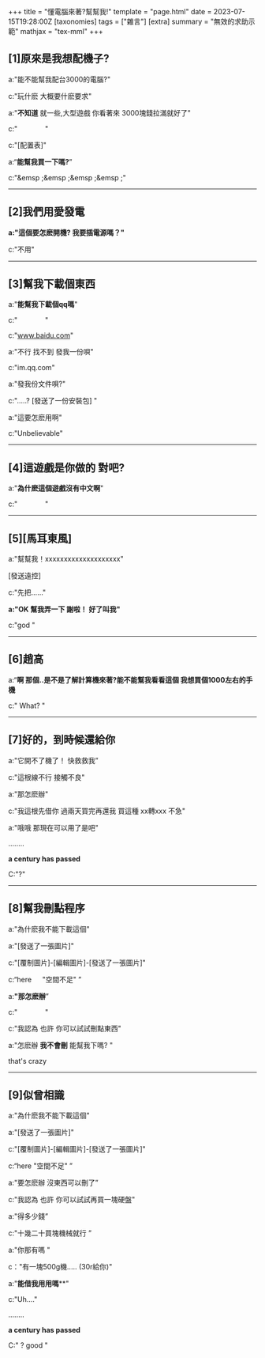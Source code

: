 +++
title = "懂電腦來著?幫幫我!"
template = "page.html"
date = 2023-07-15T19:28:00Z
[taxonomies]
tags = ["雜言"]
[extra]
summary = "無效的求助示範"
mathjax = "tex-mml"
+++


<!-- more -->

[1]原來是我想配機子?
----

a:"能不能幫我配台3000的電腦?"

c:"玩什麽  大概要什麽要求"

a:"**不知道**   就一些,大型遊戲  你看著來 3000塊錢拉滿就好了"

c:"&emsp;&emsp;&emsp;&emsp;"

c:"[配置表]"

a:“**能幫我買一下嗎?**”

c:"&emsp ;&emsp ;&emsp ;&emsp ;"

----------

[2]我們用愛發電
----

**a:"這個要怎麽開機? 我要插電源嗎？"**

c:"不用"

--------------

[3]幫我下載個東西
---

a:"**能幫我下載個qq嗎**"

c:"&emsp;&emsp;&emsp;&emsp;"

c:"www.baidu.com"

a:"不行 找不到  發我一份唄"

c:"im.qq.com"

a:"發我份文件唄?"

c:".....? [發送了一份安裝包] "

a:"這要怎麽用啊"

c:"Unbelievable"

--------------------------

[4]這遊戲是你做的   對吧?
---

a:"**為什麽這個遊戲沒有中文啊**"

c:"&emsp;&emsp;&emsp;&emsp;"

------------------------------------

[5][馬耳東風]
-

a:"幫幫我！xxxxxxxxxxxxxxxxxxxx"

[發送遠控]

c:"先把……"     

**a:"OK 幫我弄一下 謝啦！   好了叫我"**

c:"god "

------------------------------

[6]趙高
-

a:“**啊 那個..是不是了解計算機來著?**能不能幫我看看這個  我想買個**1000左右的手機**

c:" What? "

----------------------------------------------------------

[7]好的，到時候還給你
-

a:"它開不了機了！  快救救我”

c:"這根線不行  接觸不良"

a:"那怎麽辦"

c:"我這根先借你   過兩天買完再還我 買這種 xx轉xxx 不急"

a:"哦哦  那現在可以用了是吧"

........

****a century has passed****

C:"?"

--------------------------------------------------------

[8]幫我刪點程序
-

a:"為什麽我不能下載這個"

a:"[發送了一張圖片]"

c:"[覆制圖片]-[編輯圖片]-[發送了一張圖片]"

c:“here &emsp; "空間不足"  ”

a:**"那怎麽辦**”

c:"&emsp;&emsp;&emsp;&emsp;"

c:"我認為   也許   你可以試試刪點東西"

a:"怎麽辦  **我不會刪**  能幫我下嗎? "

that's crazy

------------------------------------------------

[9]似曾相識
-

a:"為什麽我不能下載這個"

a:"[發送了一張圖片]"

c:"[覆制圖片]-[編輯圖片]-[發送了一張圖片]"

c:“here    "空間不足"  ”

a:"要怎麽辦  沒東西可以刪了”

c:"我認為   也許   你可以試試再買一塊硬盤"

a:"得多少錢”

c:"十幾二十買塊機械就行 ”

a:"你那有嗎 "

c："有一塊500g機.....  (30r給你)"  

a:"**能借我用用嗎****"

c:"Uh...."

........

****a century has passed****

C:" ?  good "
